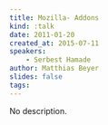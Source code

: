 ```yaml
---
title: Mozilla- Addons
kind: :talk
date: 2011-01-20
created_at: 2015-07-11
speakers:
    - Serbest Hamade
author: Matthias Beyer
slides: false
tags:
---
```


No description.
